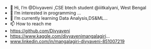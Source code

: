 - 👋 Hi, I’m @Divyaveni ,CSE btech student @iiitkalyani, West Bengal
- 👀 I’m interested in programming ...
- 🌱 I’m currently learning Data Analysis,DS&ML...
- 📫 How to reach me
-  https://github.com/Divyaveni 
-  https://www.kaggle.com/divyavenimangalagiri...
-  www.linkedin.com/in/mangalagiri-divyaveni-851007219

<!---
Divyaveni/Divyaveni is a ✨ special ✨ repository because its `README.md` (this file) appears on your GitHub profile.
You can click the Preview link to take a look at your changes.
--->
